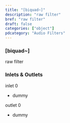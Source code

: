 ```yaml
---
title: "[biquad~]"
description: "raw filter"
bref: "raw filter"
draft: false
categories: ["object"]
pdcategory: "Audio Filters"
---
```


### [biquad~]

raw filter

### Inlets & Outlets

inlet 0

 - dummy

outlet 0

 - dummy
 
